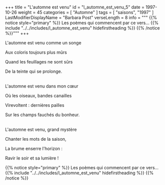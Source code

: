+++
title = "L'automne est venu"
id = "l_automne_est_venu_5"
date = 1997-10-26
weight = 45
categories = [ "Automne" ]
tags = [ "saisons", "1997" ]
LastModifierDisplayName = "Barbara Post"
verseLength = 8
info = """
{{% notice style="primary" %}}
Les poèmes qui commencent par ce vers...
{{% include "../../includes/l_automne_est_venu" hidefirstheading %}}
{{% /notice %}}"""
+++

L'automne est venu comme un songe

Aux coloris toujours plus mûrs

Quand les feuillages ne sont sûrs

De la teinte qui se prolonge.

 \
L'automne est venu dans mon cœur

Où les oiseaux, bandes canailles

Virevoltent : dernières pailles

Sur les champs fauchés du bonheur.

 \
L'automne est venu, grand mystère

Chanter les mots de la saison,

La brume enserre l'horizon :

Ravir le soir et sa lumière !

{{% notice style="primary" %}}
Les poèmes qui commencent par ce vers...
{{% include "../../includes/l_automne_est_venu" hidefirstheading %}}
{{% /notice %}}

